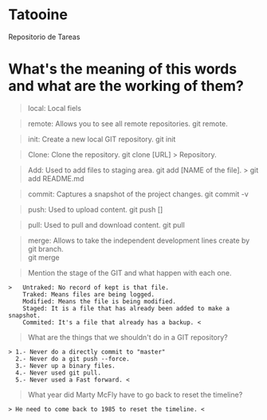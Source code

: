 # Tatooine

Repositorio de Tareas

# What's the meaning of this words and what are the working of them? #

> local: Local fiels

> remote: Allows you to see all remote repositories.
git remote.

> init: Create a new local GIT repository.
git init

> Clone: Clone the repository.
git clone [URL] > Repository.

> Add: Used to add files to staging area.
git add [NAME of the file]. > git add README.md  

> commit: Captures a snapshot of the project changes.
git commit -v

> push: Used to upload content.
git push []

> pull: Used to pull and download content.
git pull

> merge: Allows to take the independent development lines create by git branch.\
git merge

> Mention the stage of the GIT and what happen with each one.

	>	Untraked: No record of kept is that file.
		Traked: Means files are being logged. 
		Modified: Means the file is being modified.
		Staged: It is a file that has already been added to make a snapshot.
		Commited: It's a file that already has a backup. <

> What are the things that we shouldn't do in a GIT repository?
	
	> 1.- Never do a directly commit to "master" 
	  2.- Never do a git push --force.
	  3.- Never up a binary files. 
	  4.- Never used git pull.
	  5.- Never used a Fast forward. <

> What year did Marty McFly have to go back to reset the timeline?

	> He need to come back to 1985 to reset the timeline. <